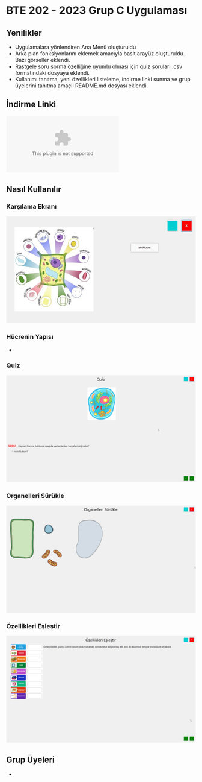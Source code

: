 # BTE 202 - 2023 Grup C Uygulaması
## Yenilikler
- Uygulamalara yönlendiren Ana Menü oluşturuldu
- Arka plan fonksiyonlarını eklemek amacıyla basit arayüz oluşturuldu. Bazı görseller eklendi.
- Rastgele soru sorma özelliğine uyumlu olması için quiz soruları .csv formatındaki dosyaya eklendi.
- Kullanımı tanıtma, yeni özellikleri listeleme, indirme linki sunma ve grup üyelerini tanıtma amaçlı README.md dosyası eklendi.
## İndirme Linki
![İndir](https://github.com/the-woose/BTE-202-2023-Grup-C-Uygulamasi/releases/download/v0.1/BTE.202.-.2023.Grup.C.Uygulamasi.exe)
## Nasıl Kullanılır
### Karşılama Ekranı
![karsilama](./Screenshots/MainMenu.jpg)
### Hücrenin Yapısı
- 
### Quiz
![quiz](./Screenshots/FormQuiz.png)
### Organelleri Sürükle
![surukle](./Screenshots/FormSurukle.png)
### Özellikleri Eşleştir
![eslestir](./Screenshots/FormEslestir.png)
## Grup Üyeleri
-
